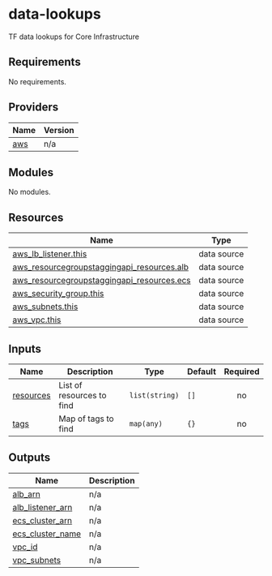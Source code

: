 # data-lookups
TF data lookups for Core Infrastructure

<!-- BEGIN_TF_DOCS -->
## Requirements

No requirements.

## Providers

| Name | Version |
|------|---------|
| <a name="provider_aws"></a> [aws](#provider\_aws) | n/a |

## Modules

No modules.

## Resources

| Name | Type |
|------|------|
| [aws_lb_listener.this](https://registry.terraform.io/providers/hashicorp/aws/latest/docs/data-sources/lb_listener) | data source |
| [aws_resourcegroupstaggingapi_resources.alb](https://registry.terraform.io/providers/hashicorp/aws/latest/docs/data-sources/resourcegroupstaggingapi_resources) | data source |
| [aws_resourcegroupstaggingapi_resources.ecs](https://registry.terraform.io/providers/hashicorp/aws/latest/docs/data-sources/resourcegroupstaggingapi_resources) | data source |
| [aws_security_group.this](https://registry.terraform.io/providers/hashicorp/aws/latest/docs/data-sources/security_group) | data source |
| [aws_subnets.this](https://registry.terraform.io/providers/hashicorp/aws/latest/docs/data-sources/subnets) | data source |
| [aws_vpc.this](https://registry.terraform.io/providers/hashicorp/aws/latest/docs/data-sources/vpc) | data source |

## Inputs

| Name | Description | Type | Default | Required |
|------|-------------|------|---------|:--------:|
| <a name="input_resources"></a> [resources](#input\_resources) | List of resources to find | `list(string)` | `[]` | no |
| <a name="input_tags"></a> [tags](#input\_tags) | Map of tags to find | `map(any)` | `{}` | no |

## Outputs

| Name | Description |
|------|-------------|
| <a name="output_alb_arn"></a> [alb\_arn](#output\_alb\_arn) | n/a |
| <a name="output_alb_listener_arn"></a> [alb\_listener\_arn](#output\_alb\_listener\_arn) | n/a |
| <a name="output_ecs_cluster_arn"></a> [ecs\_cluster\_arn](#output\_ecs\_cluster\_arn) | n/a |
| <a name="output_ecs_cluster_name"></a> [ecs\_cluster\_name](#output\_ecs\_cluster\_name) | n/a |
| <a name="output_vpc_id"></a> [vpc\_id](#output\_vpc\_id) | n/a |
| <a name="output_vpc_subnets"></a> [vpc\_subnets](#output\_vpc\_subnets) | n/a |
<!-- END_TF_DOCS -->